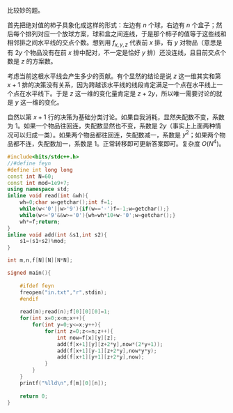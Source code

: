 比较妙的题。

首先把绝对值的柿子具象化成这样的形式：左边有 $n$ 个球，右边有 $n$ 个盒子；然后每个排列对应一个放球方案，球和盒之间连线，于是那个柿子的值等于这些线和相邻排之间水平线的交点个数。想到用 $f_{x,y,z}$ 代表前 $x$ 排，有 $y$ 对物品（意思是有 $2y$ 个物品没有在前 $x$ 排中配对，不一定是恰好 $y$ 排）还没连线，且目前交点个数是 $z$ 的方案数。

考虑当前这根水平线会产生多少的贡献。有个显然的结论是说 $z$ 这一维其实和第 $x+1$ 排的决策没有关系，因为跨越该水平线的线段肯定满足一个点在水平线上一个点在水平线下。于是 $z$ 这一维的变化量肯定是 $z+2y$，所以唯一需要讨论的就是 $y$ 这一维的变化。

自然以第 $x+1$ 行的决策为基础分类讨论。如果自我消耗，显然失配数不变，系数为 $1$。如果一个物品往回连，失配数显然也不变，系数是 $2y$（事实上上面两种情况可以归成一类）。如果两个物品都往回连，失配数减一，系数是 $y^2$；如果两个物品都不连，失配数加一，系数是 $1$。正常转移即可更新答案即可。复杂度 $O(N^4)$。

```cpp
#include<bits/stdc++.h>
//#define feyn
#define int long long
const int N=60;
const int mod=1e9+7;
using namespace std;
inline void read(int &wh){
	wh=0;char w=getchar();int f=1;
	while(w<'0'||w>'9'){if(w=='-')f=-1;w=getchar();}
	while(w<='9'&&w>='0'){wh=wh*10+w-'0';w=getchar();}
	wh*=f;return;
}
inline void add(int &s1,int s2){
	s1=(s1+s2)%mod;
}

int m,n,f[N][N][N*N];

signed main(){
	
	#ifdef feyn
	freopen("in.txt","r",stdin);
	#endif
	
	read(m);read(n);f[0][0][0]=1;
	for(int x=0;x<m;x++){
		for(int y=0;y<=x;y++){
			for(int z=0;z<=n;z++){
				int now=f[x][y][z];
				add(f[x+1][y][z+2*y],now*(2*y+1));
				add(f[x+1][y-1][z+2*y],now*y*y);
				add(f[x+1][y+1][z+2*y],now);
			}
		}
	}
	printf("%lld\n",f[m][0][n]);
	
	return 0;
}
```